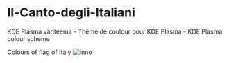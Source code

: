 # Il-Canto-degli-Italiani
KDE Plasma väriteema - Thème de coulour pour KDE Plasma - KDE Plasma colour scheme

Colours of flag of Italy
![inno](https://user-images.githubusercontent.com/73434605/165289999-b3c9d9f5-104e-4aaf-9899-7b71cba0b633.png)
